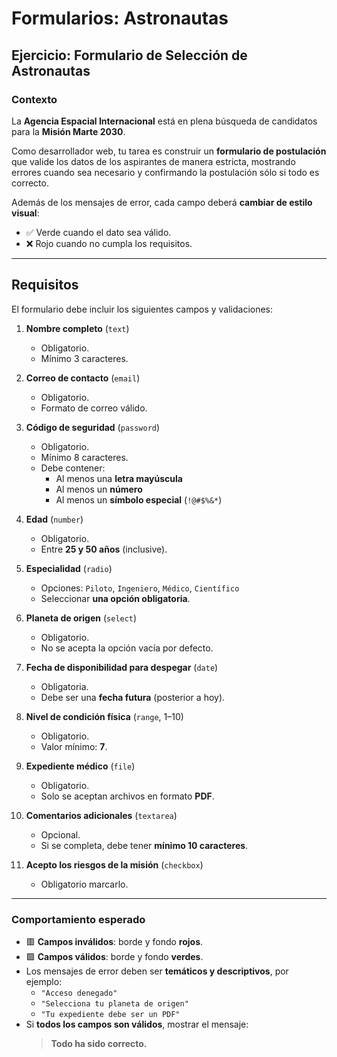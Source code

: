 # Formularios: Astronautas

## Ejercicio: Formulario de Selección de Astronautas

### Contexto

La **Agencia Espacial Internacional** está en plena búsqueda de candidatos para la **Misión Marte 2030**.

Como desarrollador web, tu tarea es construir un **formulario de postulación** que valide los datos de los aspirantes de manera estricta, mostrando errores cuando sea necesario y confirmando la postulación sólo si todo es correcto.

Además de los mensajes de error, cada campo deberá **cambiar de estilo visual**:

- ✅ Verde cuando el dato sea válido.  
- ❌ Rojo cuando no cumpla los requisitos.

---

## Requisitos

El formulario debe incluir los siguientes campos y validaciones:

1. **Nombre completo** (`text`)  
   - Obligatorio.  
   - Mínimo 3 caracteres.

2. **Correo de contacto** (`email`)  
   - Obligatorio.  
   - Formato de correo válido.

3. **Código de seguridad** (`password`)  
   - Obligatorio.  
   - Mínimo 8 caracteres.  
   - Debe contener:  
     - Al menos una **letra mayúscula**  
     - Al menos un **número**  
     - Al menos un **símbolo especial** (`!@#$%&*`)

4. **Edad** (`number`)  
   - Obligatorio.  
   - Entre **25 y 50 años** (inclusive).

5. **Especialidad** (`radio`)  
   - Opciones: `Piloto`, `Ingeniero`, `Médico`, `Científico`  
   - Seleccionar **una opción obligatoria**.

6. **Planeta de origen** (`select`)  
   - Obligatorio.  
   - No se acepta la opción vacía por defecto.

7. **Fecha de disponibilidad para despegar** (`date`)  
   - Obligatoria.  
   - Debe ser una **fecha futura** (posterior a hoy).

8. **Nivel de condición física** (`range`, 1–10)  
   - Obligatorio.  
   - Valor mínimo: **7**.

9. **Expediente médico** (`file`)  
   - Obligatorio.  
   - Solo se aceptan archivos en formato **PDF**.

10. **Comentarios adicionales** (`textarea`)  
    - Opcional.  
    - Si se completa, debe tener **mínimo 10 caracteres**.

11. **Acepto los riesgos de la misión** (`checkbox`)  
    - Obligatorio marcarlo.

---

### Comportamiento esperado

- 🟥 **Campos inválidos**: borde y fondo **rojos**.  
- 🟩 **Campos válidos**: borde y fondo **verdes**.  
- Los mensajes de error deben ser **temáticos y descriptivos**, por ejemplo:  
  - `"Acceso denegado"`  
  - `"Selecciona tu planeta de origen"`  
  - `"Tu expediente debe ser un PDF"`  
- Si **todos los campos son válidos**, mostrar el mensaje:  
  > **Todo ha sido correcto.**
